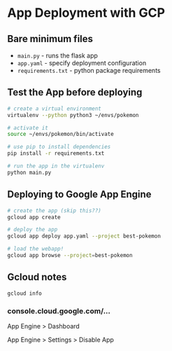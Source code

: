 # App Deployment with GCP

## Bare minimum files

- `main.py` - runs the flask app
- `app.yaml` - specify deployment configuration
- `requirements.txt` - python package requirements

## Test the App before deploying

```bash
# create a virtual environment
virtualenv --python python3 ~/envs/pokemon

# activate it
source ~/envs/pokemon/bin/activate

# use pip to install dependencies
pip install -r requirements.txt

# run the app in the virtualenv
python main.py
```

## Deploying to Google App Engine

```bash
# create the app (skip this??)
gcloud app create

# deploy the app
gcloud app deploy app.yaml --project best-pokemon

# load the webapp!
gcloud app browse --project=best-pokemon
```

## Gcloud notes

```
gcloud info
```

### console.cloud.google.com/...

App Engine > Dashboard

App Engine > Settings > Disable App

